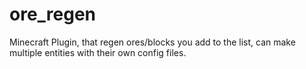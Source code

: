 # ore_regen
Minecraft Plugin, that regen ores/blocks you add to the list, can make multiple entities with their own config files.
